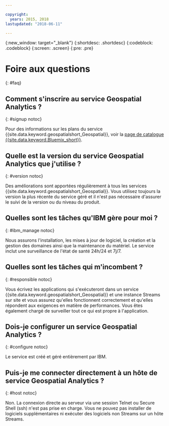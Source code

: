```yaml
---

copyright:
  years: 2015, 2018
lastupdated: "2018-06-11"

---
```


<!-- Attribute definitions -->
{:new_window: target="_blank"}
{:shortdesc: .shortdesc}
{:codeblock: .codeblock}
{:screen: .screen}
{:pre: .pre}

# Foire aux questions
{: #faq}

## Comment s'inscrire au service Geospatial Analytics ?
{: #signup notoc}

Pour des informations sur les plans du service {{site.data.keyword.geospatialshort_Geospatial}}, voir la [page de catalogue {{site.data.keyword.Bluemix_short}}](https://console.ng.bluemix.net/catalog/services/geospatial-analytics).

## Quelle est la version du service Geospatial Analytics que j'utilise ?
{: #version notoc}

Des améliorations sont apportées régulièrement à tous les services {{site.data.keyword.geospatialshort_Geospatial}}. Vous utilisez toujours la version la plus récente du service géré et il n'est pas nécessaire d'assurer le suivi de la version ou du niveau du produit.

## Quelles sont les tâches qu'IBM gère pour moi ?
{: #ibm_manage notoc}

Nous assurons l'installation, les mises à jour de logiciel, la création et la gestion des domaines ainsi que la maintenance du matériel. Le service inclut une surveillance de l'état de santé 24h/24 et 7j/7.


## Quelles sont les tâches qui m'incombent ?
{: #responsible notoc}

Vous écrivez les applications qui s'exécuteront dans un service {{site.data.keyword.geospatialshort_Geospatial}} et une instance Streams sur site et vous assurez qu'elles fonctionnent correctement et qu'elles répondent aux exigences en matière de performances. Vous êtes également chargé de surveiller tout ce qui est propre à l'application.


## Dois-je configurer un service Geospatial Analytics ?
{: #configure notoc}

Le service est créé et géré entièrement par IBM.

## Puis-je me connecter directement à un hôte de service Geospatial Analytics ?
{: #host notoc}

Non. La connexion directe au serveur via une session Telnet ou Secure Shell (ssh) n'est pas prise en charge. Vous ne pouvez pas installer de logiciels supplémentaires ni exécuter des logiciels non Streams sur un hôte Streams.
